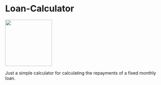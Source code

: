 # Loan-Calculator

<div id="header" align="left">
  <img src="https://cdn-icons-png.flaticon.com/512/201/201558.png" width="150"/>
</div>

Just a simple calculator for calculating the repayments of a fixed monthly loan.
